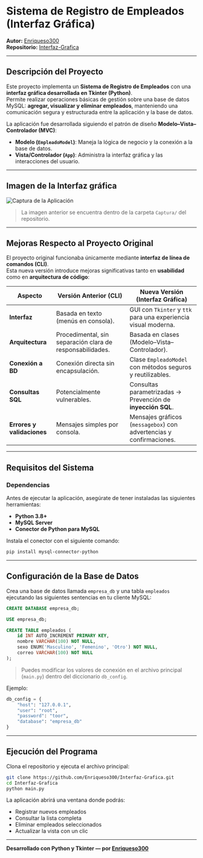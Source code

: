 # Sistema de Registro de Empleados (Interfaz Gráfica)

**Autor:** [Enriqueso300](https://github.com/Enriqueso300)  
**Repositorio:** [Interfaz-Grafica](https://github.com/Enriqueso300/Interfaz-Grafica)

---

##  Descripción del Proyecto

Este proyecto implementa un **Sistema de Registro de Empleados** con una **interfaz gráfica desarrollada en Tkinter (Python)**.  
Permite realizar operaciones básicas de gestión sobre una base de datos MySQL: **agregar, visualizar y eliminar empleados**, manteniendo una comunicación segura y estructurada entre la aplicación y la base de datos.

La aplicación fue desarrollada siguiendo el patrón de diseño **Modelo–Vista–Controlador (MVC)**:
- **Modelo (`EmpleadoModel`)**: Maneja la lógica de negocio y la conexión a la base de datos.
- **Vista/Controlador (`App`)**: Administra la interfaz gráfica y las interacciones del usuario.

---

##  Imagen de la Interfaz gráfica

![Captura de la Aplicación](Captura/interfaz.png.png)

> La imagen anterior se encuentra dentro de la carpeta `Captura/` del repositorio.

---

##  Mejoras Respecto al Proyecto Original

El proyecto original funcionaba únicamente mediante **interfaz de línea de comandos (CLI)**.  
Esta nueva versión introduce mejoras significativas tanto en **usabilidad** como en **arquitectura de código**:

| Aspecto | Versión Anterior (CLI) | Nueva Versión (Interfaz Gráfica) |
|----------|------------------------|----------------------------------|
| **Interfaz** | Basada en texto (menús en consola). | GUI con `Tkinter` y `ttk` para una experiencia visual moderna. |
| **Arquitectura** | Procedimental, sin separación clara de responsabilidades. | Basada en clases (Modelo–Vista–Controlador). |
| **Conexión a BD** | Conexión directa sin encapsulación. | Clase `EmpleadoModel` con métodos seguros y reutilizables. |
| **Consultas SQL** | Potencialmente vulnerables. | Consultas parametrizadas → Prevención de **inyección SQL**. |
| **Errores y validaciones** | Mensajes simples por consola. | Mensajes gráficos (`messagebox`) con advertencias y confirmaciones. |


---

##  Requisitos del Sistema

###  Dependencias

Antes de ejecutar la aplicación, asegúrate de tener instaladas las siguientes herramientas:

- **Python 3.8+**
- **MySQL Server**
- **Conector de Python para MySQL**
  
Instala el conector con el siguiente comando:

```bash
pip install mysql-connector-python
```

---

##  Configuración de la Base de Datos

Crea una base de datos llamada `empresa_db` y una tabla `empleados` ejecutando las siguientes sentencias en tu cliente MySQL:

```sql
CREATE DATABASE empresa_db;

USE empresa_db;

CREATE TABLE empleados (
    id INT AUTO_INCREMENT PRIMARY KEY,
    nombre VARCHAR(100) NOT NULL,
    sexo ENUM('Masculino', 'Femenino', 'Otro') NOT NULL,
    correo VARCHAR(100) NOT NULL
);
```

> Puedes modificar los valores de conexión en el archivo principal (`main.py`) dentro del diccionario `db_config`.

Ejemplo:
```python
db_config = {
    "host": "127.0.0.1",
    "user": "root",
    "password": "toor",
    "database": "empresa_db"
}
```

---

##  Ejecución del Programa

Clona el repositorio y ejecuta el archivo principal:

```bash
git clone https://github.com/Enriqueso300/Interfaz-Grafica.git
cd Interfaz-Grafica
python main.py
```

La aplicación abrirá una ventana donde podrás:
- Registrar nuevos empleados  
- Consultar la lista completa  
- Eliminar empleados seleccionados  
- Actualizar la vista con un clic  

---



 





**Desarrollado con Python y Tkinter — por [Enriqueso300](https://github.com/Enriqueso300)**

